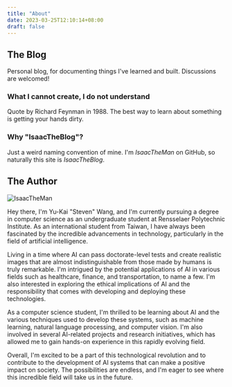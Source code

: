 ```yaml
---
title: "About"
date: 2023-03-25T12:10:14+08:00
draft: false
---
```


## The Blog

Personal blog, for documenting things I've learned and built. Discussions are welcomed!

### What I cannot create, I do not understand

Quote by Richard Feynman in 1988. The best way to learn about something is getting your hands dirty.

### Why "IsaacTheBlog"?

Just a weird naming convention of mine. I'm *IsaacTheMan* on GitHub, so naturally this site is *IsaacTheBlog*.

## The Author

![IsaacTheMan](/images/avatar.png "Cyborg Isaac Newton embedded with electronics, profile picture, generated with Midjourney")

Hey there, I'm Yu-Kai "Steven" Wang, and I'm currently pursuing a degree in computer science as an undergraduate student at Rensselaer Polytechnic Institute. As an international student from Taiwan, I have always been fascinated by the incredible advancements in technology, particularly in the field of artificial intelligence.

Living in a time where AI can pass doctorate-level tests and create realistic images that are almost indistinguishable from those made by humans is truly remarkable. I'm intrigued by the potential applications of AI in various fields such as healthcare, finance, and transportation, to name a few. I'm also interested in exploring the ethical implications of AI and the responsibility that comes with developing and deploying these technologies.

As a computer science student, I'm thrilled to be learning about AI and the various techniques used to develop these systems, such as machine learning, natural language processing, and computer vision. I'm also involved in several AI-related projects and research initiatives, which has allowed me to gain hands-on experience in this rapidly evolving field.

Overall, I'm excited to be a part of this technological revolution and to contribute to the development of AI systems that can make a positive impact on society. The possibilities are endless, and I'm eager to see where this incredible field will take us in the future.

